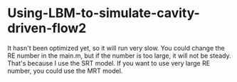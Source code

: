 # Using-LBM-to-simulate-cavity-driven-flow2
It hasn't been optimized yet, so it will run very slow. You could change the RE number in the main.m, but if the number is too large, it will not be steady. That's because I use the SRT model. If you want to use very large RE number, you could use the MRT model.
